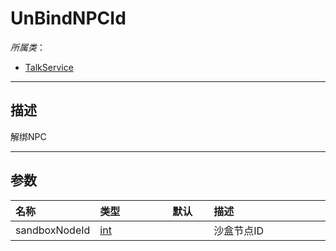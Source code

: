 # UnBindNPCId

*所属类*：
* [TalkService](/Api/Classes/GamePlay/TalkService.md)
------------------------------------------------------------------------------------------
## 描述

解绑NPC

------------------------------------------------------------------------------------------
## 参数

|<div style="width:100px">名称</div>|<div style="width:100px">类型</div>|<div style="width:50px">默认</div>|<div style="width:350px">描述</div>|
|:---|:---|:---|:---|
|sandboxNodeId|[int](/Api/DataType/Number.md)||沙盒节点ID|

